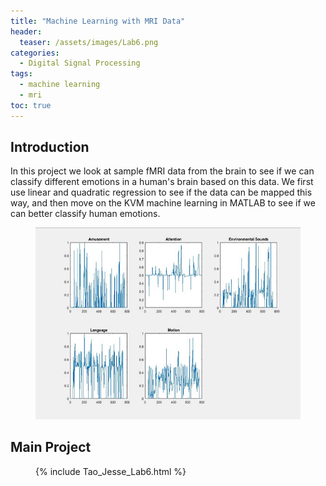 ```yaml
---
title: "Machine Learning with MRI Data"
header:
  teaser: /assets/images/Lab6.png
categories:
  - Digital Signal Processing
tags:
  - machine learning
  - mri
toc: true
---
```


## Introduction
In this project we look at sample fMRI data from the brain to see if we can classify different emotions in a human's brain based on this data. We first use linear and quadratic regression to see if the data can be mapped this way, and then move on the KVM machine learning in MATLAB to see if we can better classify human emotions. 

<figure>
	<a href="/assets/images/Lab6.png"><img src="/assets/images/Lab6.png"></a>
</figure>

## Main Project
<figure>
{% include Tao_Jesse_Lab6.html %}
</figure>
